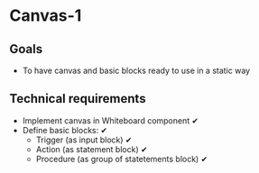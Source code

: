 # Canvas-1

## Goals

- To have canvas and basic blocks ready to use in a static way

## Technical requirements

- Implement canvas in Whiteboard component ✔
- Define basic blocks: ✔
  - Trigger (as input block) ✔
  - Action (as statement block) ✔
  - Procedure (as group of statetements block) ✔